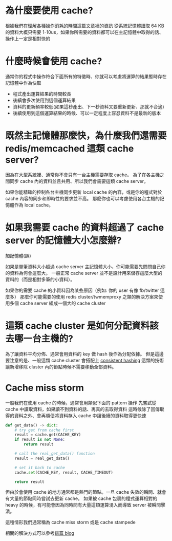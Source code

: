 # 為什麼要使用 cache?

根據我們在[理解各種操作消耗的時間](optimization/operation-costs.md)這篇文章裡的資訊
從系統記憶體讀取 64 KB 的資料大概只需要 1-10us，如果你所需要的資料都可以在主記憶體中取得的話、操作上一定是相對快的

# 什麼時候會使用 cache?

通常你的程式中操作符合下面所有的特徵時、你就可以考慮將運算的結果暫時存在記憶體中作為快取

* 程式產出運算結果的時間較長
* 後續會多次使用到這個運算結果
* 資料的更新頻率較低(如果這秒產出、下一秒資料又要重新更新、那就不合適)
* 後續使用到這個運算結果的時候、可以一定程度上容忍資料不是最新的版本

# 既然主記憶體那麼快，為什麼我們還需要 redis/memcached 這類 cache server?

因為在大型系統裡、通常你不會只有一台主機需要存取 cache。
為了在各主機之間同步 cache 內的資料並且共用、所以我們會需要這類 cache server。

如果你能精確的控制各台主機同步更新 local cache 的內容，或是你的程式對於 cache 內容的同步和即時性的要求並不高。
那麼你也可以考慮使用各台主機的記憶體作為 local cache。

# 如果我需要 cache 的資料超過了 cache server 的記憶體大小怎麼辦?

~~加記憶體~~(誤)

如果是單筆資料大小超過 cache server 主記憶體大小，你可能需要先問問自己你的資料為何會這麼大。
一般正常 cache server 並不是設計用來儲存這麼大型的資料的（而是相對多筆的小資料）。

如果你的需要 cache 的小資料因為某些原因（例如: 你的 user 有像 fb/twitter 這麼多）
那麼你可能需要的使用 redis cluster/twmemproxy 之類的解決方案來使用多個 cache server 組成一個大的 cache cluster

# 這類 cache cluster 是如何分配資料該去哪一台主機的?

為了讓資料平均分佈、通常會用資料的 key 做 hash 後作為分配依據。
但是這邊要注意的是、一般這類 cache cluster 會搭配上 [consistent hashing](https://zh.wikipedia.org/wiki/%E4%B8%80%E8%87%B4%E5%93%88%E5%B8%8C) 這類的技術讓新增移除 cluster 內的節點時候不需要移動全部資料。

# Cache miss storm

一般我們在使用 cache 的時候，通常會用類似下面的 pattern 操作
先嘗試從 cache 中讀取資料，如果讀不到資料的話、再真的去取得資料
這時候除了回傳取得的資料之外、會再順便將資料存入 cache 中讓後續的資料取得更快速


```python
def get_data() -> dict:
    # try get from cache first
    result = cache.get(CACHE_KEY)
    if result is not None:
        return result

    # call the real_get_data() function
    result = real_get_data()

    # set it back to cache
    cache.set(CACHE_KEY, result, CACHE_TIMEOUT)

    return result
```

但由於會使用 cache 的地方通常都是熱門的節點。一旦 cache 失效的瞬間、就會有大量的節點同時嘗試去更新 cache。
如果被 cache 包裹的程式運算相對的 heavy 的時候，有可能會因為同時間有大量這類運算湧入而導致 server 被瞬間擊潰。

這種情形我們通常稱為 cache miss storm 或是 cache stampede

相關的解決方式可以參考[這篇 blog](https://www.percona.com/blog/2010/09/10/cache-miss-storm/)
